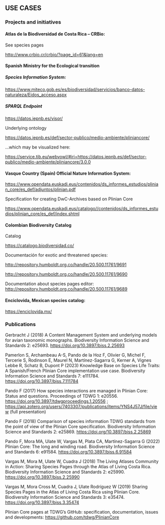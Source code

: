 ## USE CASES
### Projects and initiatives 
#### Atlas de la Biodiversidad de Costa Rica – CRBio:

   See species pages

http://www.crbio.cr/crbio/?page_id=61&lang=en 

#### Spanish Ministry for the Ecological transition

##### Species Information System:
	
https://www.miteco.gob.es/es/biodiversidad/servicios/banco-datos-naturaleza/Eidos_acceso.aspx 
	
##### SPARQL Endpoint
	
https://datos.iepnb.es/visor/ 
		
Underlying ontology
	
https://datos.iepnb.es/def/sector-publico/medio-ambiente/pliniancore/
		
...which may be visualized here:
		
https://service.tib.eu/webvowl/#iri=https://datos.iepnb.es/def/sector-publico/medio-ambiente/pliniancore/3.0.0

#### Vasque Country (Spain) Official Nature Information System:

https://www.opendata.euskadi.eus/contenidos/ds_informes_estudios/plinian_core/es_def/adjuntos/plinian.pdf
	
Specification for creating DwC-Archives based on Plinian Core 
	
https://www.opendata.euskadi.eus/catalogo//contenidos/ds_informes_estudios/plinian_core/es_def/index.shtml
	
#### Colombian Biodiversity Catalog

Catalog 
	
https://catalogo.biodiversidad.co/
		
Documentación for exotic and threatened species:
	
http://repository.humboldt.org.co/handle/20.500.11761/9691
		
http://repository.humboldt.org.co/handle/20.500.11761/9690
		
Documentation about species pages editor:
		http://repository.humboldt.org.co/handle/20.500.11761/9689

#### Enciclovida, Mexican species catalog:

https://enciclovida.mx/

### Publications
Gerbracht J (2018) A Content Management System and underlying models for avian taxonomic monographs. Biodiversity Information Science and Standards 2: e25693. https://doi.org/10.3897/biss.2.25693 

Pamerlon S, Archambeau A-S, Pando de la Hoz F, Olivier G, Michel F, Tercerie S, Rodinson E, Maurel N, Martínez-Sagarra G, Kerner A, Vignes Lebbe R, Schatz B, Dupont P (2023) Knowledge Base on Species Life Traits: A Spanish/French Plinian Core implementation use case. Biodiversity Information Science and Standards 7: e111784. https://doi.org/10.3897/biss.7.111784

Pando F (2017) How species interactions are managed in Plinian Core: Status and questions. Proceedings of TDWG 1: e20556. https://doi.org/10.3897/tdwgproceedings.1.20556 ;  https://api.zotero.org/users/7403307/publications/items/YNS4J57J/file/view (full presentation)

Pando F (2018) Comparison of species information TDWG standards from the point of view of the Plinian Core specification. Biodiversity Information Science and Standards 2: e25869. 
https://doi.org/10.3897/biss.2.25869

Pando F, Mora MA, Ulate W, Vargas M, Plata CA, Martínez-Sagarra G (2022) Plinian Core: The long and winding road. Biodiversity Information Science and Standards 6: e91584. https://doi.org/10.3897/biss.6.91584

Vargas M, Mora M, Ulate W, Cuadra J (2018) The Living Atlases Community in Action: Sharing Species Pages through the Atlas of Living Costa Rica. Biodiversity Information Science and Standards 2: e25990. https://doi.org/10.3897/biss.2.25990

Vargas M, Mora Cross M, Cuadra J, Ulate Rodríguez W (2019) Sharing Species Pages in the Atlas of Living Costa Rica using Plinian Core. Biodiversity Information Science and Standards 3: e35474. https://doi.org/10.3897/biss.3.35474

Plinian Core pages at TDWG’s GitHub: specification, documentation, issues and developments: https://github.com/tdwg/PlinianCore 
